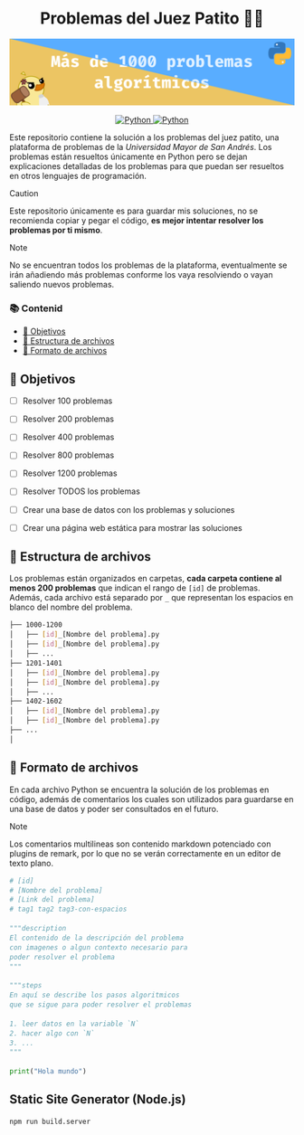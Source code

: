 <h1 align="center">Problemas del Juez Patito 🔨🦆</h1>

![](./public/banner.png)

<p align="center">
    <a href="https://www.python.org/">
        <img alt="Python" src="https://img.shields.io/badge/python-%2314354C.svg?style=for-the-badge&logo=python&logoColor=white"/>
    </a>
    <a href="https://jv.umsa.bo/oj/problemset.php">
        <img alt="Python" src="https://img.shields.io/badge/Juez Patito-4285F4.svg?style=for-the-badge&logo=microsoftedge&logoColor=white"/>
    </a>
</p>

Este repositorio contiene la solución a los problemas del juez patito, una plataforma de problemas de la *Universidad Mayor de San Andrés*. Los problemas están resueltos únicamente en Python pero se dejan explicaciones detalladas de los problemas para que puedan ser resueltos en otros lenguajes de programación.

> [!CAUTION]
> Este repositorio únicamente es para guardar mis soluciones, no se recomienda copiar y pegar el código, **es mejor intentar resolver los problemas por ti mismo**.

> [!NOTE]
> No se encuentran todos los problemas de la plataforma, eventualmente se irán añadiendo más problemas conforme los vaya resolviendo o vayan saliendo nuevos problemas.

### 📚 Contenid

- [🎯 Objetivos](#-objetivos)
- [📁 Estructura de archivos](#-estructura-de-archivos)
- [📄 Formato de archivos](#-formato-de-archivos)


## 🎯 Objetivos

- [ ] Resolver 100 problemas
- [ ] Resolver 200 problemas
- [ ] Resolver 400 problemas
- [ ] Resolver 800 problemas
- [ ] Resolver 1200 problemas
- [ ] Resolver TODOS los problemas
- [ ] Crear una base de datos con los problemas y soluciones
- [ ] Crear una página web estática para mostrar las soluciones


## 📁 Estructura de archivos

Los problemas están organizados en carpetas, **cada carpeta contiene al menos 200 problemas** que indican el rango de `[id]` de problemas. Además, cada archivo está separado por `_` que representan los espacios en blanco del nombre del problema.

```bash
├── 1000-1200
│   ├── [id]_[Nombre del problema].py
│   ├── [id]_[Nombre del problema].py
│   ├── ...
├── 1201-1401
│   ├── [id]_[Nombre del problema].py
│   ├── [id]_[Nombre del problema].py
│   ├── ...
├── 1402-1602
│   ├── [id]_[Nombre del problema].py
│   ├── [id]_[Nombre del problema].py
├── ...
│
```

## 📄 Formato de archivos

En cada archivo Python se encuentra la solución de los problemas en código, además de comentarios los cuales son utilizados para guardarse en una base de datos y poder ser consultados en el futuro.

> [!NOTE]
> Los comentarios multilineas son contenido markdown potenciado con plugins de remark, por lo que no se verán correctamente en un editor de texto plano.

```python
# [id]
# [Nombre del problema]
# [Link del problema]
# tag1 tag2 tag3-con-espacios

"""description
El contenido de la descripción del problema
con imagenes o algun contexto necesario para
poder resolver el problema
"""

"""steps
En aquí se describe los pasos algoritmicos
que se sigue para poder resolver el problemas

1. leer datos en la variable `N`
2. hacer algo con `N`
3. ...
"""

print("Hola mundo")
```

## Static Site Generator (Node.js)

```shell
npm run build.server
```
